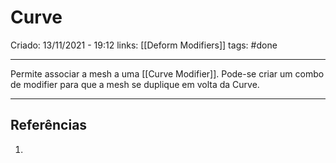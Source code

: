 # Curve
Criado: 13/11/2021 - 19:12
links: [[Deform Modifiers]]
tags: #done

---

Permite associar a mesh a uma [[Curve Modifier]]. Pode-se criar um combo de modifier para que a mesh se duplique em volta da Curve.

---
## Referências
1.